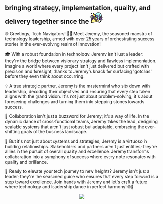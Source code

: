 <div align="left"> 
  <h2><span style="margin-bottom: 15px;">bringing strategy, implementation, quality, and delivery together since the</span> <a href="https://www.freepik.com/icon/90s_8787830"><img src="img/90s_8787830.png" style="height: 40px; margin: auto;"></a></h2>
</div>
<div align="left">
🌐 Greetings, Tech Navigators! 🚀✨ Meet Jeremy, the seasoned maestro of technology leadership, armed with over 25 years of orchestrating success stories in the ever-evolving realm of innovation!

🎓 With a robust foundation in technology, Jeremy isn't just a leader; they're the bridge between visionary strategy and flawless implementation. Imagine a world where every project isn't just delivered but crafted with precision and foresight, thanks to Jeremy's knack for surfacing 'gotchas' before they even think about occurring.

💡 A true strategic partner, Jeremy is the mastermind who sits down with leadership, decoding their objectives and ensuring that every step taken aligns with the grand vision. It's not just about problem-solving; it's about foreseeing challenges and turning them into stepping stones towards success.

🤝 Collaboration isn't just a buzzword for Jeremy; it's a way of life. In the dynamic dance of cross-functional teams, Jeremy takes the lead, designing scalable systems that aren't just robust but adaptable, embracing the ever-shifting goals of the business landscape.

🌟 But it's not just about systems and strategies; Jeremy is a virtuoso in building relationships. Stakeholders and partners aren't just entities; they're allies in the pursuit of overall quality and excellence. Jeremy transforms collaboration into a symphony of success where every note resonates with quality and brilliance.

🚀 Ready to elevate your tech journey to new heights? Jeremy isn't just a leader; they're the seasoned guide who ensures that every step forward is a step toward excellence. Join hands with Jeremy and let's craft a future where technology and leadership dance in perfect harmony! 🌐🚀
</div>
<div align="center">
    <a href="https://skillicons.dev">
      <img src="https://skillicons.dev/icons?i=azure,bootstrap,cs,css,docker,dotnet,git,github,html,js,jquery,mysql,postgres,postman,powershell,py,react,redis,regex,ts,vim,vscode&perline=8" />
    </a>
</div>

